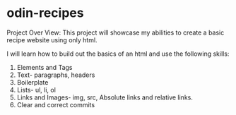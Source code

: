 # odin-recipes
Project Over View: This project will showcase my abilities to create a basic recipe website using only html.

I will learn how to build out the basics of an html and use the following skills:

1. Elements and Tags
2. Text- paragraphs, headers
3. Boilerplate
4. Lists- ul, li, ol
5. Links and Images- img, src, Absolute links and relative links.
6. Clear and correct commits
